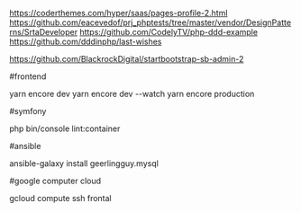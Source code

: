 
https://coderthemes.com/hyper/saas/pages-profile-2.html
https://github.com/eacevedof/prj_phptests/tree/master/vendor/DesignPatterns/SrtaDeveloper
https://github.com/CodelyTV/php-ddd-example
https://github.com/dddinphp/last-wishes

https://github.com/BlackrockDigital/startbootstrap-sb-admin-2

#frontend

yarn encore dev
yarn encore dev --watch
yarn encore production

#symfony

php bin/console lint:container


#ansible

ansible-galaxy install geerlingguy.mysql

#google computer cloud

gcloud compute ssh frontal
